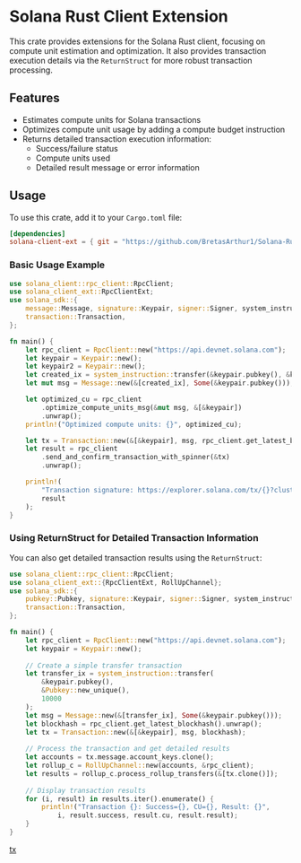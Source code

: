 # Solana Rust Client Extension

This crate provides extensions for the Solana Rust client, focusing on compute unit estimation and optimization. It also provides transaction execution details via the `ReturnStruct` for more robust transaction processing.

## Features
* Estimates compute units for Solana transactions
* Optimizes compute unit usage by adding a compute budget instruction
* Returns detailed transaction execution information:
  * Success/failure status
  * Compute units used
  * Detailed result message or error information

## Usage

To use this crate, add it to your `Cargo.toml` file:

```toml
[dependencies]
solana-client-ext = { git = "https://github.com/BretasArthur1/Solana-Rust-Client-Extension", version ="0.1.1"} # Replace with the right version
```

### Basic Usage Example

```rust
use solana_client::rpc_client::RpcClient;
use solana_client_ext::RpcClientExt;
use solana_sdk::{
    message::Message, signature::Keypair, signer::Signer, system_instruction,
    transaction::Transaction,
};

fn main() {
    let rpc_client = RpcClient::new("https://api.devnet.solana.com");
    let keypair = Keypair::new();
    let keypair2 = Keypair::new();
    let created_ix = system_instruction::transfer(&keypair.pubkey(), &keypair2.pubkey(), 10000);
    let mut msg = Message::new(&[created_ix], Some(&keypair.pubkey()));

    let optimized_cu = rpc_client
        .optimize_compute_units_msg(&mut msg, &[&keypair])
        .unwrap();
    println!("Optimized compute units: {}", optimized_cu);

    let tx = Transaction::new(&[&keypair], msg, rpc_client.get_latest_blockhash().unwrap());
    let result = rpc_client
        .send_and_confirm_transaction_with_spinner(&tx)
        .unwrap();

    println!(
        "Transaction signature: https://explorer.solana.com/tx/{}?cluster=devnet",
        result
    );
}
```

### Using ReturnStruct for Detailed Transaction Information

You can also get detailed transaction results using the `ReturnStruct`:

```rust
use solana_client::rpc_client::RpcClient;
use solana_client_ext::{RpcClientExt, RollUpChannel};
use solana_sdk::{
    pubkey::Pubkey, signature::Keypair, signer::Signer, system_instruction,
    transaction::Transaction,
};

fn main() {
    let rpc_client = RpcClient::new("https://api.devnet.solana.com");
    let keypair = Keypair::new();
    
    // Create a simple transfer transaction
    let transfer_ix = system_instruction::transfer(
        &keypair.pubkey(), 
        &Pubkey::new_unique(), 
        10000
    );
    let msg = Message::new(&[transfer_ix], Some(&keypair.pubkey()));
    let blockhash = rpc_client.get_latest_blockhash().unwrap();
    let tx = Transaction::new(&[&keypair], msg, blockhash);
    
    // Process the transaction and get detailed results
    let accounts = tx.message.account_keys.clone();
    let rollup_c = RollUpChannel::new(accounts, &rpc_client);
    let results = rollup_c.process_rollup_transfers(&[tx.clone()]);
    
    // Display transaction results
    for (i, result) in results.iter().enumerate() {
        println!("Transaction {}: Success={}, CU={}, Result: {}", 
            i, result.success, result.cu, result.result);
    }
}
```

[tx](img/opt.png)